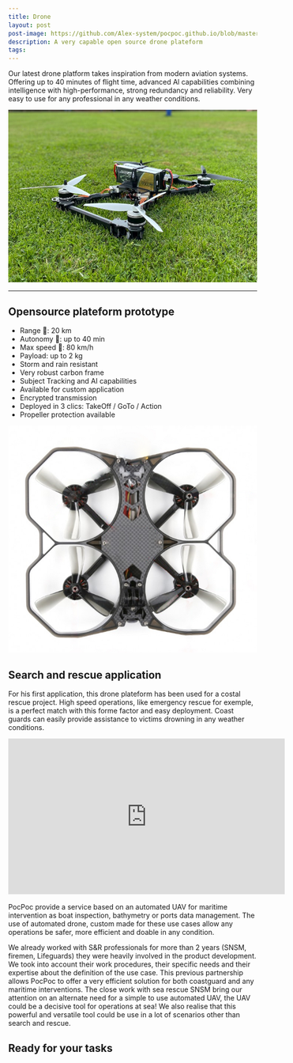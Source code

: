 ```yaml
---
title: Drone
layout: post
post-image: https://github.com/Alex-system/pocpoc.github.io/blob/master/assets/images/comp-IMG_7663.jpg?raw=true
description: A very capable open source drone plateform
tags:
---
```


Our latest drone platform takes inspiration from modern aviation systems. Offering up to 40 minutes of flight time, advanced Al capabilities combining intelligence with high-performance, strong redundancy and reliability. Very easy to use for any professional in any weather conditions.

![drone.jpg](https://github.com/Alex-system/pocpoc.github.io/blob/master/assets/images/drone.jpg?raw=true)

---

## Opensource plateform prototype

- Range 🚁: 20 km
- Autonomy 🔋: up to 40 min
- Max speed 💨: 80 km/h
- Payload: up to 2 kg
- Storm and rain resistant
- Very robust carbon frame
- Subject Tracking and AI capabilities
- Available for custom application
- Encrypted transmission
- Deployed in 3 clics: TakeOff / GoTo / Action
- Propeller protection available

![Protek35-analog1000-1000x1000-2.jpg](https://github.com/Alex-system/pocpoc.github.io/blob/master/assets/images/Protek35-analog1000-1000x1000-2.jpg?raw=true)

## Search and rescue application

For his first application, this drone plateform has been used for a costal rescue project. High speed operations, like emergency rescue for exemple, is a perfect match with this forme factor and easy deployment. Coast guards can easily provide assistance to victims drowning in any weather conditions.

<iframe width="560" height="315" src="https://www.youtube.com/embed/ggYLOOgmxbk" frameborder="0" allow="accelerometer; autoplay; encrypted-media; gyroscope; picture-in-picture" allowfullscreen></iframe>

PocPoc provide a service based on an automated UAV for maritime intervention as boat inspection, bathymetry or ports data management.
The use of automated drone, custom made for these use cases allow any operations be safer, more efficient and doable in any condition.

We already worked with S&R professionals for more than 2 years (SNSM, firemen, Lifeguards) they were heavily involved in the product development.
We took into account their work procedures, their specific needs and their expertise about the definition of the use case.
This previous partnership allows PocPoc to offer a very efficient solution for both coastguard and any maritime interventions.
The close work with sea rescue SNSM bring our attention on an alternate need for a simple to use automated UAV, the UAV could be a decisive tool for operations at sea! We also realise that this powerful and versatile tool could be use in a lot of scenarios other than search and rescue.

## Ready for your tasks
